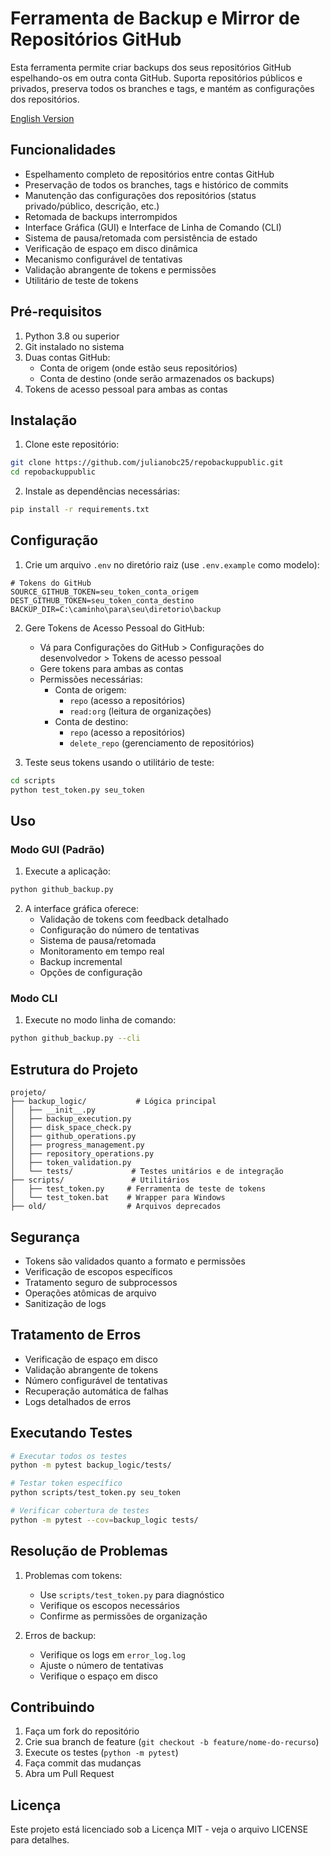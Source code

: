 # Ferramenta de Backup e Mirror de Repositórios GitHub

Esta ferramenta permite criar backups dos seus repositórios GitHub espelhando-os em outra conta GitHub. Suporta repositórios públicos e privados, preserva todos os branches e tags, e mantém as configurações dos repositórios.

[English Version](README_EN.md)

## Funcionalidades

- Espelhamento completo de repositórios entre contas GitHub
- Preservação de todos os branches, tags e histórico de commits
- Manutenção das configurações dos repositórios (status privado/público, descrição, etc.)
- Retomada de backups interrompidos
- Interface Gráfica (GUI) e Interface de Linha de Comando (CLI)
- Sistema de pausa/retomada com persistência de estado
- Verificação de espaço em disco dinâmica
- Mecanismo configurável de tentativas
- Validação abrangente de tokens e permissões
- Utilitário de teste de tokens

## Pré-requisitos

1. Python 3.8 ou superior
2. Git instalado no sistema
3. Duas contas GitHub:
   - Conta de origem (onde estão seus repositórios)
   - Conta de destino (onde serão armazenados os backups)
4. Tokens de acesso pessoal para ambas as contas

## Instalação

1. Clone este repositório:
```bash
git clone https://github.com/julianobc25/repobackuppublic.git
cd repobackuppublic
```

2. Instale as dependências necessárias:
```bash
pip install -r requirements.txt
```

## Configuração

1. Crie um arquivo `.env` no diretório raiz (use `.env.example` como modelo):
```env
# Tokens do GitHub
SOURCE_GITHUB_TOKEN=seu_token_conta_origem
DEST_GITHUB_TOKEN=seu_token_conta_destino
BACKUP_DIR=C:\caminho\para\seu\diretorio\backup
```

2. Gere Tokens de Acesso Pessoal do GitHub:
   - Vá para Configurações do GitHub > Configurações do desenvolvedor > Tokens de acesso pessoal
   - Gere tokens para ambas as contas
   - Permissões necessárias:
     * Conta de origem:
       - `repo` (acesso a repositórios)
       - `read:org` (leitura de organizações)
     * Conta de destino:
       - `repo` (acesso a repositórios)
       - `delete_repo` (gerenciamento de repositórios)

3. Teste seus tokens usando o utilitário de teste:
```bash
cd scripts
python test_token.py seu_token
```

## Uso

### Modo GUI (Padrão)

1. Execute a aplicação:
```bash
python github_backup.py
```

2. A interface gráfica oferece:
   - Validação de tokens com feedback detalhado
   - Configuração do número de tentativas
   - Sistema de pausa/retomada
   - Monitoramento em tempo real
   - Backup incremental
   - Opções de configuração

### Modo CLI

1. Execute no modo linha de comando:
```bash
python github_backup.py --cli
```

## Estrutura do Projeto

```
projeto/
├── backup_logic/           # Lógica principal
│   ├── __init__.py
│   ├── backup_execution.py
│   ├── disk_space_check.py
│   ├── github_operations.py
│   ├── progress_management.py
│   ├── repository_operations.py
│   ├── token_validation.py
│   └── tests/             # Testes unitários e de integração
├── scripts/               # Utilitários
│   ├── test_token.py     # Ferramenta de teste de tokens
│   └── test_token.bat    # Wrapper para Windows
├── old/                  # Arquivos deprecados
```

## Segurança

- Tokens são validados quanto a formato e permissões
- Verificação de escopos específicos
- Tratamento seguro de subprocessos
- Operações atômicas de arquivo
- Sanitização de logs

## Tratamento de Erros

- Verificação de espaço em disco
- Validação abrangente de tokens
- Número configurável de tentativas
- Recuperação automática de falhas
- Logs detalhados de erros

## Executando Testes

```bash
# Executar todos os testes
python -m pytest backup_logic/tests/

# Testar token específico
python scripts/test_token.py seu_token

# Verificar cobertura de testes
python -m pytest --cov=backup_logic tests/
```

## Resolução de Problemas

1. Problemas com tokens:
   - Use `scripts/test_token.py` para diagnóstico
   - Verifique os escopos necessários
   - Confirme as permissões de organização

2. Erros de backup:
   - Verifique os logs em `error_log.log`
   - Ajuste o número de tentativas
   - Verifique o espaço em disco

## Contribuindo

1. Faça um fork do repositório
2. Crie sua branch de feature (`git checkout -b feature/nome-do-recurso`)
3. Execute os testes (`python -m pytest`)
4. Faça commit das mudanças
5. Abra um Pull Request

## Licença

Este projeto está licenciado sob a Licença MIT - veja o arquivo LICENSE para detalhes.
